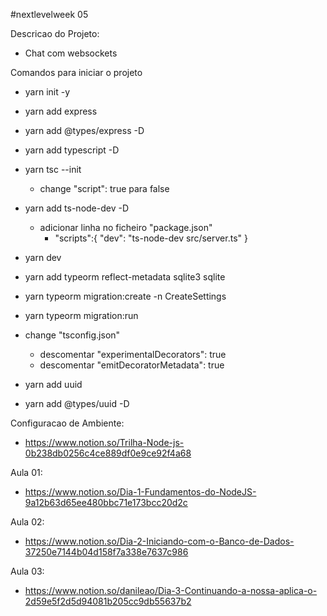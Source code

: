 #nextlevelweek 05


Descricao do Projeto:
  - Chat com websockets



Comandos para iniciar o projeto
  - yarn init -y
  - yarn add express
  - yarn add @types/express -D
  - yarn add typescript -D
  - yarn tsc --init
    - change "script": true para false
  - yarn add ts-node-dev -D
    - adicionar linha no ficheiro "package.json"
      - "scripts":{ "dev": "ts-node-dev src/server.ts" }
  - yarn dev

  - yarn add typeorm reflect-metadata sqlite3 sqlite
  - yarn typeorm migration:create -n CreateSettings
  - yarn typeorm migration:run
  - change "tsconfig.json"
    - descomentar "experimentalDecorators": true
    - descomentar "emitDecoratorMetadata": true
  - yarn add uuid
  - yarn add @types/uuid -D



Configuracao de Ambiente:
  - https://www.notion.so/Trilha-Node-js-0b238db0256c4ce889df0e9ce92f4a68



Aula 01:
  - https://www.notion.so/Dia-1-Fundamentos-do-NodeJS-9a12b63d65ee480bbc71e173bcc20d2c


Aula 02:
  - https://www.notion.so/Dia-2-Iniciando-com-o-Banco-de-Dados-37250e7144b04d158f7a338e7637c986


Aula 03:
  - https://www.notion.so/danileao/Dia-3-Continuando-a-nossa-aplica-o-2d59e5f2d5d94081b205cc9db55637b2
